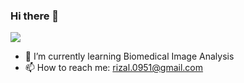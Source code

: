 ### Hi there 👋

<!--
**rizalmaulanaa/rizalmaulanaa** is a ✨ _special_ ✨ repository because its `README.md` (this file) appears on your GitHub profile.

Here are some ideas to get you started:

- 🔭 I’m currently working on ...
- 🌱 I’m currently learning ...
- 👯 I’m looking to collaborate on ...
- 🤔 I’m looking for help with ...
- 💬 Ask me about ...
- 📫 How to reach me: ...
- 😄 Pronouns: ...
- ⚡ Fun fact: ...
-->

[<img src ="https://img.shields.io/badge/portfolio-web-%23.svg?&style=for-the-badge&logo=&logoColor=white%22">](https://rizalmaulanaa.github.io/)
- 🌱 I’m currently learning Biomedical Image Analysis
- 📫 How to reach me: [rizal.0951@gmail.com](mailto:rizal.0951@gmail.com)
